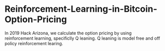 # Reinforcement-Learning-in-Bitcoin-Option-Pricing <br>
In 2019 Hack Arizona, we calculate the option pricing by using reinforcement learning, specificlly Q leaning. Q leaning is model free and off policy reinforcement learing.  
